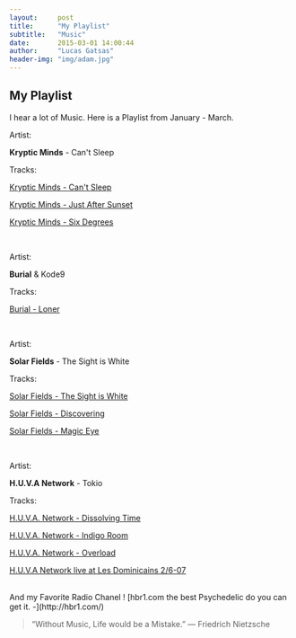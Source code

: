 ```yaml
---
layout:     post
title:      "My Playlist"
subtitle:   "Music"
date:       2015-03-01 14:00:44
author:     "Lucas Gatsas"
header-img: "img/adam.jpg"
---
```

<h2 class="section-heading">My Playlist</h2>

I hear a lot of Music. Here is a Playlist from January - March. 

Artist: 

<strong>Kryptic Minds</strong> - Can't Sleep

Tracks:

[Kryptic Minds - Can't Sleep](https://www.youtube.com/watch?v=7Z_4w-34uA0) 

[Kryptic Minds - Just After Sunset](https://www.youtube.com/watch?v=N_tI6sy860U) 

[Kryptic Minds - Six Degrees](https://www.youtube.com/watch?v=3ENNbC_UmEM&list=RD3ENNbC_UmEM) 


<br>

Artist: 

<strong>Burial</strong>  & Kode9 

Tracks:

[Burial - Loner](https://www.youtube.com/watch?v=T1NHN_ZH3wc) 




<br>

Artist: 

<strong>Solar Fields</strong> - The Sight is White

Tracks:

[Solar Fields - The Sight is White](https://www.youtube.com/watch?v=K77vHPno2pU) 

[Solar Fields - Discovering](https://www.youtube.com/watch?v=OXzeOLGXJeo) 

[Solar Fields - Magic Eye](https://www.youtube.com/watch?v=2OLGyHRJMlw) 


<br>


Artist: 

<strong>H.U.V.A Network</strong> - Tokio

Tracks:

[H.U.V.A. Network - Dissolving Time](https://www.youtube.com/watch?v=JNUHSchOszs) 

[H.U.V.A. Network - Indigo Room](https://www.youtube.com/watch?v=JezJJbz0LXg) 

[H.U.V.A. Network - Overload](https://www.youtube.com/watch?v=--DhQ-cfls4) 

[H.U.V.A Network live at Les Dominicains 2/6-07](https://www.youtube.com/watch?v=U97mOXEppqI) 





<br>
And my Favorite Radio Chanel !
[hbr1.com the best Psychedelic do you can get it. -](http://hbr1.com/) 


<!--
<div class="row">
        <div class="col-md-4"></div>
        <div class="col-md-4"><img class="img-circle img-responsive img-center" src="{{ site.baseurl }}/img/9k=.jpg" alt="">  <h3>Helen V. Holmes
                    <small>Designer and Front-End Web Developer @Capital One - U.S.A</small>
                </h3></div>
        <div class="col-md-4"></div>
      </div>
-->



<blockquote>
“Without Music, Life would be a Mistake.” 
― Friedrich Nietzsche </blockquote>